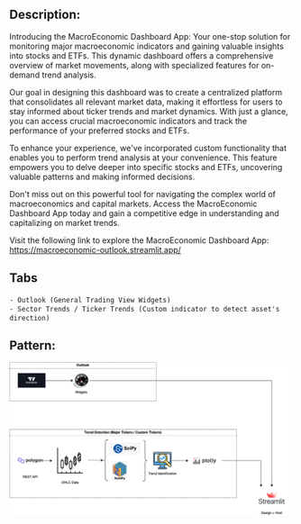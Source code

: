 ## Description:
Introducing the MacroEconomic Dashboard App: Your one-stop solution for monitoring major macroeconomic indicators and gaining valuable insights into stocks and ETFs. This dynamic dashboard offers a comprehensive overview of market movements, along with specialized features for on-demand trend analysis.

Our goal in designing this dashboard was to create a centralized platform that consolidates all relevant market data, making it effortless for users to stay informed about ticker trends and market dynamics. With just a glance, you can access crucial macroeconomic indicators and track the performance of your preferred stocks and ETFs.

To enhance your experience, we've incorporated custom functionality that enables you to perform trend analysis at your convenience. This feature empowers you to delve deeper into specific stocks and ETFs, uncovering valuable patterns and making informed decisions.

Don't miss out on this powerful tool for navigating the complex world of macroeconomics and capital markets. Access the MacroEconomic Dashboard App today and gain a competitive edge in understanding and capitalizing on market trends.

Visit the following link to explore the MacroEconomic Dashboard App: https://macroeconomic-outlook.streamlit.app/

## Tabs
    - Outlook (General Trading View Widgets)
    - Sector Trends / Ticker Trends (Custom indicator to detect asset's direction)


## Pattern:
![alt text](images/MacroDash.png)
